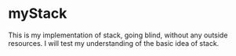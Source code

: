 # myStack
This is my implementation of stack, going blind, without any outside resources. I will test my understanding of the basic idea of stack.
